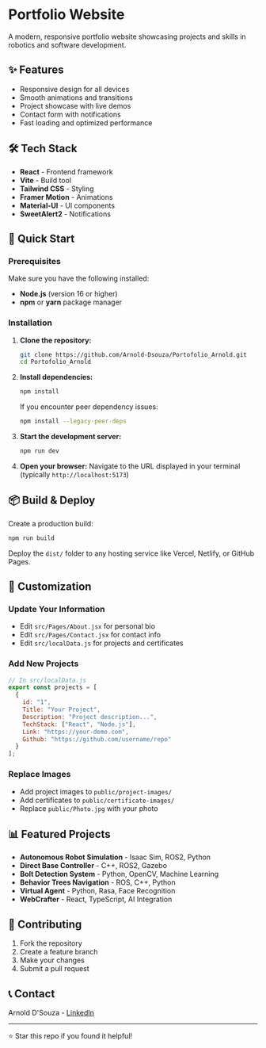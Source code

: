 # Portfolio Website

A modern, responsive portfolio website showcasing projects and skills in robotics and software development.

## ✨ Features

- Responsive design for all devices
- Smooth animations and transitions
- Project showcase with live demos
- Contact form with notifications
- Fast loading and optimized performance

## 🛠️ Tech Stack

- **React** - Frontend framework
- **Vite** - Build tool
- **Tailwind CSS** - Styling
- **Framer Motion** - Animations
- **Material-UI** - UI components
- **SweetAlert2** - Notifications

## 🚀 Quick Start

### Prerequisites

Make sure you have the following installed:
- **Node.js** (version 16 or higher)
- **npm** or **yarn** package manager

### Installation

1. **Clone the repository:**
   ```bash
   git clone https://github.com/Arnold-Dsouza/Portofolio_Arnold.git
   cd Portofolio_Arnold
   ```

2. **Install dependencies:**
   ```bash
   npm install
   ```

   If you encounter peer dependency issues:
   ```bash
   npm install --legacy-peer-deps
   ```

3. **Start the development server:**
   ```bash
   npm run dev
   ```

4. **Open your browser:**
   Navigate to the URL displayed in your terminal (typically `http://localhost:5173`)

## 📦 Build & Deploy

Create a production build:
```bash
npm run build
```

Deploy the `dist/` folder to any hosting service like Vercel, Netlify, or GitHub Pages.

## 🎨 Customization

### Update Your Information
- Edit `src/Pages/About.jsx` for personal bio
- Edit `src/Pages/Contact.jsx` for contact info
- Edit `src/localData.js` for projects and certificates

### Add New Projects
```javascript
// In src/localData.js
export const projects = [
  {
    id: "1",
    Title: "Your Project",
    Description: "Project description...",
    TechStack: ["React", "Node.js"],
    Link: "https://your-demo.com",
    Github: "https://github.com/username/repo"
  }
];
```

### Replace Images
- Add project images to `public/project-images/`
- Add certificates to `public/certificate-images/`
- Replace `public/Photo.jpg` with your photo

## 📊 Featured Projects

- **Autonomous Robot Simulation** - Isaac Sim, ROS2, Python
- **Direct Base Controller** - C++, ROS2, Gazebo
- **Bolt Detection System** - Python, OpenCV, Machine Learning
- **Behavior Trees Navigation** - ROS, C++, Python
- **Virtual Agent** - Python, Rasa, Face Recognition
- **WebCrafter** - React, TypeScript, AI Integration

## 🤝 Contributing

1. Fork the repository
2. Create a feature branch
3. Make your changes
4. Submit a pull request

## 📞 Contact

Arnold D'Souza - [LinkedIn](https://www.linkedin.com/in/arnold-dsouza-a169b8195/)

---

⭐ Star this repo if you found it helpful!
